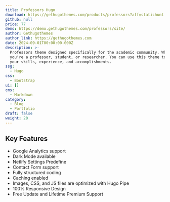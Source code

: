 ```yaml
---
title: Professors Hugo
download: https://gethugothemes.com/products/professors?aff=statichunt
github: null
price: 77
demo: https://demo.gethugothemes.com/professors/site/
author: Gethugothemes
author_link: https://gethugothemes.com
date: 2024-09-01T00:00:00.000Z
description: >-
  Professors theme designed specifically for the academic community. Whether
  you're a professor, student, or researcher. You can use this theme to showcase
  your skills, experience, and accomplishments.
ssg:
  - Hugo
css:
  - Bootstrap
ui: []
cms:
  - Markdown
category:
  - Blog
  - Portfolio
draft: false
weight: 20
---
```


## Key Features

- Google Analytics support
- Dark Mode available
- Netlify Settings Predefine
- Contact Form support
- Fully structured coding
- Caching enabled
- Images, CSS, and JS files are optimized with Hugo Pipe
- 100% Responsive Design
- Free Update and Lifetime Premium Support
